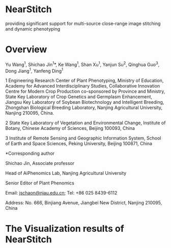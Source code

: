 NearStitch
===
providing significant support for multi-source close-range image stitching and dynamic phenotyping

Overview
===
Yu Wang<sup>1</sup>, Shichao Jin<sup>1</sup>*, Ke Wang<sup>1</sup>, Shan Xu<sup>1</sup>, Yanjun Su<sup>2</sup>, Qinghua Guo<sup>3</sup>, Dong Jiang<sup>1</sup>, Yanfeng Ding<sup>1</sup>

1 Engineering Research Center of Plant Phenotyping, Ministry of Education, Academy for Advanced Interdisciplinary Studies, Collaborative Innovation Centre for Modern Crop Production co-sponsored by Province and Ministry, State Key Laboratory of Crop Genetics and Germplasm Enhancement, Jiangsu Key Laboratory of Soybean Biotechnology and Intelligent Breeding, Zhongshan Biological Breeding Laboratory, Nanjing Agricultural University, Nanjing 210095, China.

2 State Key Laboratory of Vegetation and Environmental Change, Institute of Botany, Chinese Academy of Sciences, Beijing 100093, China

3 Institute of Remote Sensing and Geographic Information System, School of Earth and Space Sciences, Peking University, Beijing 100871, China

*Corresponding author

Shichao Jin, Associate professor

Head of AiPhenomics Lab, Nanjing Agricultural University

Senior Editor of Plant Phenomics

Email: jschaon@njau.edu.cn; Tel: +86 025 8439-6112

Address: No. 666, Binjiang Avenue, Jiangbei New District, Nanjing 210095, China

The Visualization results of NearStitch
===


